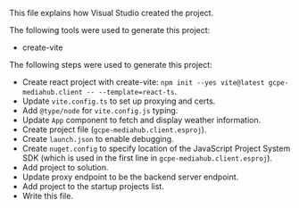 This file explains how Visual Studio created the project.

The following tools were used to generate this project:
- create-vite

The following steps were used to generate this project:
- Create react project with create-vite: `npm init --yes vite@latest gcpe-mediahub.client -- --template=react-ts`.
- Update `vite.config.ts` to set up proxying and certs.
- Add `@type/node` for `vite.config.js` typing.
- Update `App` component to fetch and display weather information.
- Create project file (`gcpe-mediahub.client.esproj`).
- Create `launch.json` to enable debugging.
- Create `nuget.config` to specify location of the JavaScript Project System SDK (which is used in the first line in `gcpe-mediahub.client.esproj`).
- Add project to solution.
- Update proxy endpoint to be the backend server endpoint.
- Add project to the startup projects list.
- Write this file.
